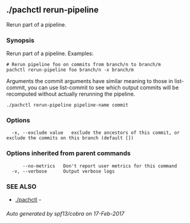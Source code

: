 ## ./pachctl rerun-pipeline

Rerun part of a pipeline.

### Synopsis


Rerun part of a pipeline.
Examples:

	# Rerun pipeline foo on commits from branch/n to branch/m
	pachctl rerun-pipeline foo branch/n -x branch/m

Arguments the commit arguments have similar meaning to those in list-commit,
you can use list-commit to see which output commits will be recomputed without
actually rerunning the pipeline.


```
./pachctl rerun-pipeline pipeline-name commit
```

### Options

```
  -x, --exclude value   exclude the ancestors of this commit, or exclude the commits on this branch (default [])
```

### Options inherited from parent commands

```
      --no-metrics   Don't report user metrics for this command
  -v, --verbose      Output verbose logs
```

### SEE ALSO
* [./pachctl](./pachctl.md)	 - 

###### Auto generated by spf13/cobra on 17-Feb-2017
